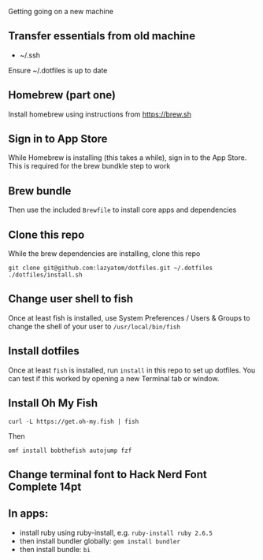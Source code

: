 Getting going on a new machine

## Transfer essentials from old machine

* ~/.ssh

Ensure ~/.dotfiles is up to date

## Homebrew (part one)

Install homebrew using instructions from https://brew.sh

## Sign in to App Store

While Homebrew is installing (this takes a while), sign in to the App Store. This is required for the brew bundkle step to work

## Brew bundle

Then use the included `Brewfile` to install core apps and dependencies

## Clone this repo

While the brew dependencies are installing, clone this repo

`git clone git@github.com:lazyatom/dotfiles.git ~/.dotfiles`
`./dotfiles/install.sh`

## Change user shell to fish

Once at least fish is installed, use System Preferences / Users & Groups to change the shell of your user to `/usr/local/bin/fish`

## Install dotfiles

Once at least `fish` is installed, run `install` in this repo to set up dotfiles. You can test if this worked by opening a new Terminal tab or window.

## Install Oh My Fish

`curl -L https://get.oh-my.fish | fish`

Then

`omf install bobthefish autojump fzf`

## Change terminal font to Hack Nerd Font Complete 14pt

## In apps:

* install ruby using ruby-install, e.g. `ruby-install ruby 2.6.5`
* then install bundler globally: `gem install bundler`
* then install bundle: `bi`
